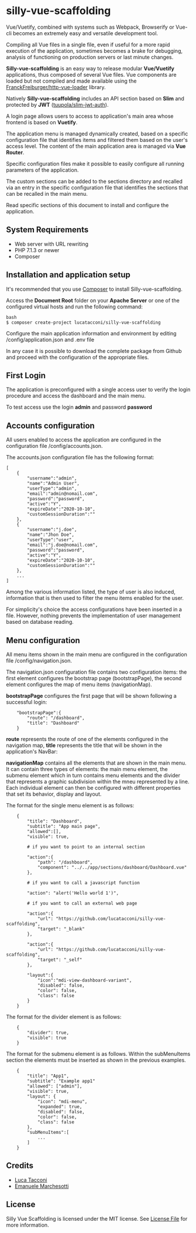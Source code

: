 # silly-vue-scaffolding

Vue/Vuetify, combined with systems such as Webpack, Browserify or Vue-cli becomes an extremely easy and versatile development tool.

Compiling all Vue files in a single file, even if useful for a more rapid execution of the application, sometimes becomes a brake for debugging, analysis of functioning on production servers or last minute changes.

**Silly-vue-scaffolding** is an easy way to release modular **Vue/Vuetify** applications, thus composed of several Vue files. Vue components are loaded but not compiled and made available using the [FranckFreiburger/http-vue-loader](https://github.com/FranckFreiburger/http-vue-loader) library.

Natively **Silly-vue-scaffolding** includes an API section based on **Slim** and protected by **JWT** ([tuupola/slim-jwt-auth](https://github.com/tuupola/slim-jwt-auth)).

A login page allows users to access to application's main area whose frontend is based on **Vuetify**.

The application menu is managed dynamically created, based on a specific configuration file that identifies items and filtered them based on the user's access level. The content of the main application area is managed via **Vue Router**.

Specific configuration files make it possible to easily configure all running parameters of the application.

The custom sections can be added to the sections directory and recalled via an entry in the specific configuration file that identifies the sections that can be recalled in the main menu.

Read specific sections of this document to install and configure the application.


## System Requirements

* Web server with URL rewriting
* PHP 7.1.3 or newer
* Composer


## Installation and application setup

It's recommended that you use [Composer](https://getcomposer.org/) to install Silly-vue-scaffolding.

Access the **Document Root** folder on your **Apache Server** or one of the configured virtual hosts and run the following command:
```
bash
$ composer create-project lucatacconi/silly-vue-scaffolding
```

Configure the main application information and environment by editing /config/application.json and .env file

In any case it is possible to download the complete package from Github and proceed with the configuration of the appropriate files.


## First Login

The application is preconfigured with a single access user to verify the login procedure and access the dashboard and the main menu.

To test access use the login **admin** and password **password**


## Accounts configuration

All users enabled to access the application are configured in the configuration file /config/accounts.json.

The accounts.json configuration file has the following format:
```
[
    {
        "username":"admin",
        "name":"Admin User",
        "userType":"admin",
        "email":"admin@nomail.com",
        "password":"password",
        "active":"Y",
        "expireDate":"2020-10-10",
        "customSessionDuration":""
    },
    {
        "username":"j.doe",
        "name":"Jhon Doe",
        "userType":"user",
        "email":"j.doe@nomail.com",
        "password":"password",
        "active":"Y",
        "expireDate":"2020-10-10",
        "customSessionDuration":""
    },
    ...
]
```

Among the various information listed, the type of user is also induced, information that is then used to filter the menu items enabled for the user.

For simplicity's choice the access configurations have been inserted in a file. However, nothing prevents the implementation of user management based on database reading.

## Menu configuration

All menu items shown in the main menu are configured in the configuration file /config/navigation.json.

The navigation.json configuration file contains two configuration items: the first element configures the bootstrap page (bootstrapPage), the second element configures the map of menu items (navigationMap).

**bootstrapPage** configures the first page that will be shown following a successful login:
```
    "bootstrapPage":{
        "route": "/dashboard",
        "title": "Dashboard"
    }
```

**route** represents the route of one of the elements configured in the navigation map, **title** represents the title that will be shown in the application's NavBar:

**navigationMap** contains all the elements that are shown in the main menu. It can contain three types of elements: the main menu element, the submenu element which in turn contains menu elements and the divider that represents a graphic subdivision within the mneu represented by a line. Each individual element can then be configured with different properties that set its behavior, display and layout.

The format for the single menu element is as follows:
```
    {
        "title": "Dashboard",
        "subtitle": "App main page",
        "allowed":[],
        "visible": true,

        # if you want to point to an internal section

        "action":{
            "path": "/dashboard",
            "component": "../../app/sections/dashboard/Dashboard.vue"
        },

        # if you want to call a javascript function

        "action": "alert('Hello world 1')",

        # if you want to call an external web page

        "action":{
            "url": "https://github.com/lucatacconi/silly-vue-scaffolding",
            "target": "_blank"
        },

        "action":{
            "url": "https://github.com/lucatacconi/silly-vue-scaffolding",
            "target": "_self"
        },

        "layout":{
            "icon":"mdi-view-dashboard-variant",
            "disabled": false,
            "color": false,
            "class": false
        }
    }
```

The format for the divider element is as follows:
```
    {
        "divider": true,
        "visible": true
    }
```

The format for the submenu element is as follows. Within the subMenuItems section the elements must be inserted as shown in the previous examples.
```
    {
        "title": "App1",
        "subtitle": "Example app1"
        "allowed": ["admin"],
        "visible": true,
        "layout": {
            "icon": "mdi-menu",
            "expanded": true,
            "disabled": false,
            "color": false,
            "class": false
        },
        "subMenuItems":[
            ...
        ]
    }
```


## Credits

* [Luca Tacconi](https://github.com/lucatacconi)
* [Emanuele Marchesotti](https://github.com/flagellarmirror)


## License

Silly Vue Scaffolding is licensed under the MIT license. See [License File](LICENSE.md) for more information.
